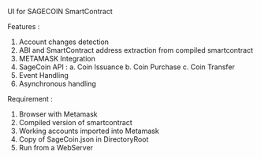 UI for SAGECOIN SmartContract

Features :

1. Account changes detection
2. ABI and SmartContract address extraction from compiled smartcontract
3. METAMASK Integration
4. SageCoin API :
	a. Coin Issuance
	b. Coin Purchase
	c. Coin Transfer
5. Event Handling
6. Asynchronous handling


Requirement :

1. Browser with Metamask
2. Compiled version of smartcontract
3. Working accounts imported into Metamask
4. Copy of SageCoin.json in DirectoryRoot
5. Run from a WebServer
